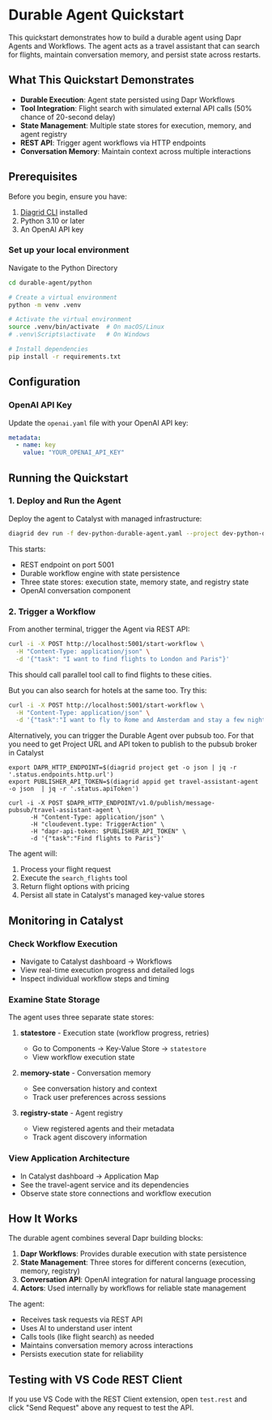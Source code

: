 # Durable Agent Quickstart

This quickstart demonstrates how to build a durable agent using Dapr Agents and Workflows. The agent acts as a travel assistant that can search for flights, maintain conversation memory, and persist state across restarts.

## What This Quickstart Demonstrates

- **Durable Execution**: Agent state persisted using Dapr Workflows
- **Tool Integration**: Flight search with simulated external API calls (50% chance of 20-second delay)
- **State Management**: Multiple state stores for execution, memory, and agent registry
- **REST API**: Trigger agent workflows via HTTP endpoints
- **Conversation Memory**: Maintain context across multiple interactions

## Prerequisites

Before you begin, ensure you have:

1. [Diagrid CLI](https://docs.diagrid.io/catalyst/references/cli-reference/overview) installed
2. Python 3.10 or later
3. An OpenAI API key

### Set up your local environment

Navigate to the Python Directory

```bash
cd durable-agent/python
```

```bash
# Create a virtual environment
python -m venv .venv

# Activate the virtual environment 
source .venv/bin/activate  # On macOS/Linux
# .venv\Scripts\activate   # On Windows

# Install dependencies
pip install -r requirements.txt
```

## Configuration

### OpenAI API Key

Update the `openai.yaml` file with your OpenAI API key:

```yaml
metadata:
  - name: key
    value: "YOUR_OPENAI_API_KEY"
```
 

## Running the Quickstart


### 1. Deploy and Run the Agent

Deploy the agent to Catalyst with managed infrastructure:

```bash
diagrid dev run -f dev-python-durable-agent.yaml --project dev-python-durable-agent

```

This starts:
- REST endpoint on port 5001
- Durable workflow engine with state persistence
- Three state stores: execution state, memory state, and registry state
- OpenAI conversation component

### 2. Trigger a Workflow

From another terminal, trigger the Agent via REST API:

```bash
curl -i -X POST http://localhost:5001/start-workflow \
  -H "Content-Type: application/json" \
  -d '{"task": "I want to find flights to London and Paris"}'
```

This should call parallel tool call to find flights to these cities.

But you can also search for hotels at the same too. Try this:

```bash
curl -i -X POST http://localhost:5001/start-workflow \
  -H "Content-Type: application/json" \
  -d '{"task":"I want to fly to Rome and Amsterdam and stay a few nights"}'
```


Alternatively, you can trigger the Durable Agent over pubsub too. For that you need to get Project URL and API token to publish to the pubsub broker in Catalyst


```
export DAPR_HTTP_ENDPOINT=$(diagrid project get -o json | jq -r '.status.endpoints.http.url')
export PUBLISHER_API_TOKEN=$(diagrid appid get travel-assistant-agent  -o json  | jq -r '.status.apiToken')

curl -i -X POST $DAPR_HTTP_ENDPOINT/v1.0/publish/message-pubsub/travel-assistant-agent \
      -H "Content-Type: application/json" \
      -H "cloudevent.type: TriggerAction" \
      -H "dapr-api-token: $PUBLISHER_API_TOKEN" \
      -d '{"task":"Find flights to Paris"}'
```




The agent will:
1. Process your flight request
2. Execute the `search_flights` tool 
3. Return flight options with pricing
4. Persist all state in Catalyst's managed key-value stores
  
## Monitoring in Catalyst

### Check Workflow Execution

- Navigate to Catalyst dashboard → Workflows
- View real-time execution progress and detailed logs
- Inspect individual workflow steps and timing

### Examine State Storage

The agent uses three separate state stores:

1. **statestore** - Execution state (workflow progress, retries)
   - Go to Components → Key-Value Store → `statestore`
   - View workflow execution state

2. **memory-state** - Conversation memory
   - See conversation history and context
   - Track user preferences across sessions

3. **registry-state** - Agent registry
   - View registered agents and their metadata
   - Track agent discovery information

### View Application Architecture

- In Catalyst dashboard → Application Map
- See the travel-agent service and its dependencies
- Observe state store connections and workflow execution

## How It Works

The durable agent combines several Dapr building blocks:

1. **Dapr Workflows**: Provides durable execution with state persistence
2. **State Management**: Three stores for different concerns (execution, memory, registry)
3. **Conversation API**: OpenAI integration for natural language processing
4. **Actors**: Used internally by workflows for reliable state management

The agent:
- Receives task requests via REST API
- Uses AI to understand user intent
- Calls tools (like flight search) as needed
- Maintains conversation memory across interactions
- Persists execution state for reliability

## Testing with VS Code REST Client

If you use VS Code with the REST Client extension, open `test.rest` and click "Send Request" above any request to test the API.
 